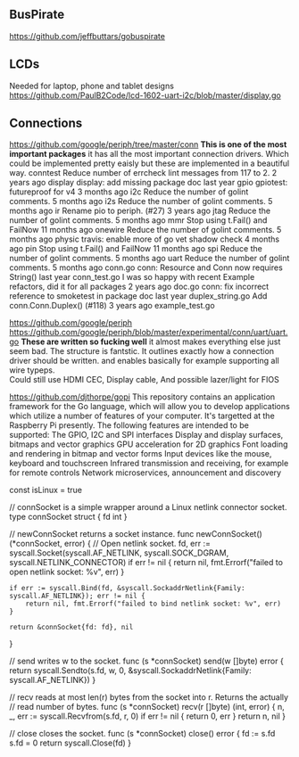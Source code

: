 


## BusPirate 
https://github.com/jeffbuttars/gobuspirate



## LCDs 
Needed for laptop, phone and tablet designs 
https://github.com/PaulB2Code/lcd-1602-uart-i2c/blob/master/display.go
## Connections 


https://github.com/google/periph/tree/master/conn 
**This is one of the most important packages** it has all the most important
connection drivers. Which could be implemented pretty eaisly but these are
implemented in a beautiful way. 
 	conntest 	Reduce number of errcheck lint messages from 117 to 2. 	2 years ago
	display 	display: add missing package doc 	last year
	gpio 	gpiotest: futureproof for v4 	3 months ago
	i2c 	Reduce the number of golint comments. 	5 months ago
	i2s 	Reduce the number of golint comments. 	5 months ago
	ir 	Rename pio to periph. (#27) 	3 years ago
	jtag 	Reduce the number of golint comments. 	5 months ago
	mmr 	Stop using t.Fail() and FailNow 	11 months ago
	onewire 	Reduce the number of golint comments. 	5 months ago
	physic 	travis: enable more of go vet shadow check 	4 months ago
	pin 	Stop using t.Fail() and FailNow 	11 months ago
	spi 	Reduce the number of golint comments. 	5 months ago
	uart 	Reduce the number of golint comments. 	5 months ago
	conn.go 	conn: Resource and Conn now requires String() 	last year
	conn_test.go 	I was so happy with recent Example refactors, did it for all packages 	2 years ago
	doc.go 	conn: fix incorrect reference to smoketest in package doc 	last year
	duplex_string.go 	Add conn.Conn.Duplex() (#118) 	3 years ago
	example_test.go

https://github.com/google/periph
    https://github.com/google/periph/blob/master/experimental/conn/uart/uart.go
    **These are written so fucking well** it almost makes everything else just
    seem bad. The structure is fantstic. It outlines exactly how a connection
    driver should be written. and enables basically for example supporting all
    wire typeps.  
      Could still use HDMI CEC, Display cable, And possible lazer/light for FIOS 



https://github.com/djthorpe/gopi 
This repository contains an application framework for the Go language, which will allow you to develop applications which utilize a number of features of your computer. It's targetted at the Raspberry Pi presently. The following features are intended to be supported:
    The GPIO, I2C and SPI interfaces
    Display and display surfaces, bitmaps and vector graphics
    GPU acceleration for 2D graphics
    Font loading and rendering in bitmap and vector forms
    Input devices like the mouse, keyboard and touchscreen
    Infrared transmission and receiving, for example for remote controls
    Network microservices, announcement and discovery



const isLinux = true

// connSocket is a simple wrapper around a Linux netlink connector socket.
type connSocket struct {
	fd int
}

// newConnSocket returns a socket instance.
func newConnSocket() (*connSocket, error) {
	// Open netlink socket.
	fd, err := syscall.Socket(syscall.AF_NETLINK, syscall.SOCK_DGRAM, syscall.NETLINK_CONNECTOR)
	if err != nil {
		return nil, fmt.Errorf("failed to open netlink socket: %v", err)
	}

	if err := syscall.Bind(fd, &syscall.SockaddrNetlink{Family: syscall.AF_NETLINK}); err != nil {
		return nil, fmt.Errorf("failed to bind netlink socket: %v", err)
	}

	return &connSocket{fd: fd}, nil
}

// send writes w to the socket.
func (s *connSocket) send(w []byte) error {
	return syscall.Sendto(s.fd, w, 0, &syscall.SockaddrNetlink{Family: syscall.AF_NETLINK})
}

// recv reads at most len(r) bytes from the socket into r. Returns the actually
// read number of bytes.
func (s *connSocket) recv(r []byte) (int, error) {
	n, _, err := syscall.Recvfrom(s.fd, r, 0)
	if err != nil {
		return 0, err
	}
	return n, nil
}

// close closes the socket.
func (s *connSocket) close() error {
	fd := s.fd
	s.fd = 0
	return syscall.Close(fd)
}
